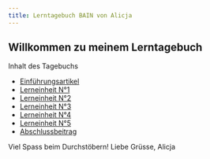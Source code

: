 ```yaml
---
title: Lerntagebuch BAIN von Alicja 
---
```


## Willkommen zu meinem Lerntagebuch

Inhalt des Tagebuchs

- [Einführungsartikel](Einführungsbeitrag.md)
- [Lerneinheit N°1](Lerneinheit1.md)
- [Lerneinheit N°2](Lerneinheit2.md)
- [Lerneinheit N°3](Lerneinheit3.md)
- [Lerneinheit N°4](Lerneinheit4.md)
- [Lerneinheit N°5](Lerneinheit5.md)
- [Abschlussbeitrag](Abschlussbeitrag.md)

Viel Spass beim Durchstöbern!
Liebe Grüsse, Alicja
